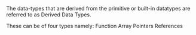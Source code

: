 The data-types that are derived from the primitive or built-in datatypes are referred to as Derived Data Types.

These can be of four types namely:
  Function
  Array
  Pointers
  References
